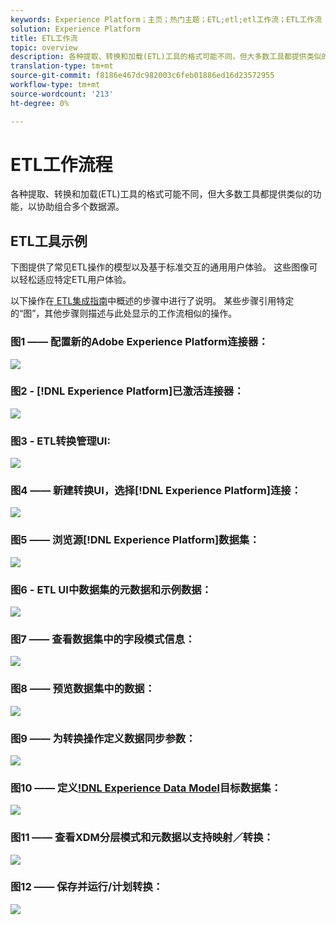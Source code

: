 ```yaml
---
keywords: Experience Platform；主页；热门主题；ETL;etl;etl工作流；ETL工作流
solution: Experience Platform
title: ETL工作流
topic: overview
description: 各种提取、转换和加载(ETL)工具的格式可能不同，但大多数工具都提供类似的功能，以协助组合多个数据源。
translation-type: tm+mt
source-git-commit: f8186e467dc982003c6feb01886ed16d23572955
workflow-type: tm+mt
source-wordcount: '213'
ht-degree: 0%

---
```



# ETL工作流程

各种提取、转换和加载(ETL)工具的格式可能不同，但大多数工具都提供类似的功能，以协助组合多个数据源。

## ETL工具示例

下图提供了常见ETL操作的模型以及基于标准交互的通用用户体验。 这些图像可以轻松适应特定ETL用户体验。

以下操作在[ ETL集成指南](home.md)中概述的步骤中进行了说明。 某些步骤引用特定的“图”，其他步骤则描述与此处显示的工作流相似的操作。

### 图1 —— 配置新的Adobe Experience Platform连接器：

![](images/image2.png)

### 图2 - [!DNL Experience Platform]已激活连接器：

![](images/image3.png)

### 图3 - ETL转换管理UI:

![](images/image4.png)

### 图4 —— 新建转换UI，选择[!DNL Experience Platform]连接：

![](images/image5.png)

### 图5 —— 浏览源[!DNL Experience Platform]数据集：

![](images/image6.png)

### 图6 - ETL UI中数据集的元数据和示例数据：

![](images/image7.png)

### 图7 —— 查看数据集中的字段模式信息：

![](images/image8.png)

### 图8 —— 预览数据集中的数据：

![](images/image9.png)

### 图9 —— 为转换操作定义数据同步参数：

![](images/image10.png)

### 图10 —— 定义[!DNL Experience Data Model](XDM)目标数据集：

![](images/image11.png)

### 图11 —— 查看XDM分层模式和元数据以支持映射／转换：

![](images/image12.png)

### 图12 —— 保存并运行/计划转换：

![](images/image13.png)
